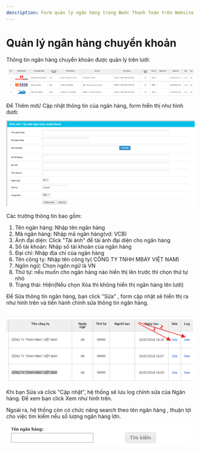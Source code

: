 ```yaml
---
description: Form quản lý ngân hàng trong Bước Thanh Toán trên Website
---
```


# Quản lý ngân hàng chuyển khoản

Thông tin ngân hàng chuyển khoản được quản lý trên lưới:

![H&#xEC;nh 1: Th&#xF4;ng tin ng&#xE2;n h&#xE0;ng chuy&#x1EC3;n kho&#x1EA3;n](../../.gitbook/assets/image%20%2834%29.png)

Để Thêm mới/ Cập nhật thông tin của ngân hàng, form hiển thị như hình dưới:

![H&#xEC;nh 2: Form Th&#xEA;m m&#x1EDB;i/ C&#x1EAD;p nh&#x1EAD;t th&#xF4;ng tin ng&#xE2;n h&#xE0;ng chuy&#x1EC3;n kho&#x1EA3;n](../../.gitbook/assets/image%20%2867%29.png)

Các trường thông tin bao gồm:

1. Tên ngân hàng: Nhập tên ngân hàng
2. Mã ngân hàng: Nhập mã ngân hàng\(vd: VCB\)
3. Ảnh đại diện: Click "Tải ảnh" để tải ảnh đại diện cho ngân hàng
4. Số tài khoản: Nhập số tài khoản của ngân hàng
5. Đại chỉ: Nhập địa chỉ của ngân hàng
6. Tên công ty: Nhập tên công ty\( CÔNG TY TNHH MBAY VIỆT NAM\)
7. Ngôn ngữ: Chọn ngôn ngữ là VN
8. Thứ tự: nếu muốn cho ngân hàng nào hiển thị lên trước thì chọn thứ tự nhỏ
9. Trạng thái: Hiện\(Nếu chọn Xóa thì không hiển thị ngân hàng lên lưới\)

Để Sửa thông tin ngân hàng, bạn click "Sửa" , form cập nhật sẽ hiển thị ra như hình trên và tiến hành chỉnh sửa thông tin ngân hàng.

![](../../.gitbook/assets/image%20%2832%29.png)

Khi bạn Sửa và click "Cập nhật", hệ thống sẽ lưu log chỉnh sửa của Ngân hàng. Để xem bạn click Xem như hình trên.

Ngoài ra, hệ thống còn có chức năng search theo tên ngân hàng , thuận lợi cho việc tìm kiếm nếu số lượng ngân hàng lớn.

![H&#xEC;nh 3: T&#xEC;m ki&#x1EBF;m theo t&#xEA;n ng&#xE2;n h&#xE0;ng.](../../.gitbook/assets/image.png)



